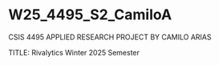 # W25_4495_S2_CamiloA

CSIS 4495 APPLIED RESEARCH PROJECT
BY CAMILO ARIAS

TITLE: Rivalytics
Winter 2025 Semester
